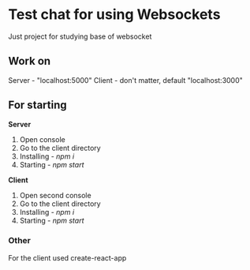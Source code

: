 # Test chat for using Websockets

Just project for studying base of websocket

## Work on

Server - "localhost:5000"
Client - don't matter, default "localhost:3000"

## For starting

**Server**

1. Open console
2. Go to the client directory
3. Installing - _npm i_
4. Starting - _npm start_

**Client**

1. Open second console
2. Go to the client directory
3. Installing - _npm i_
4. Starting - _npm start_

### Other

For the client used create-react-app

